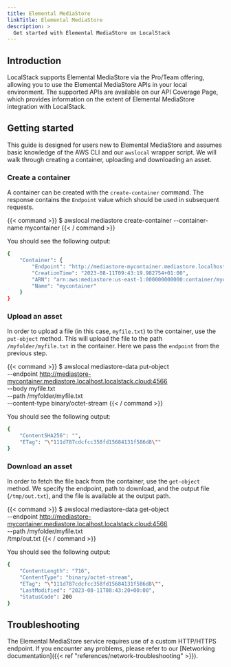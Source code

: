 ```yaml
---
title: Elemental MediaStore
linkTitle: Elemental MediaStore
description: >
  Get started with Elemental MediaStore on LocalStack
---
```


## Introduction

LocalStack supports Elemental MediaStore via the Pro/Team offering, allowing you to use the Elemental MediaStore APIs in your local environment.
The supported APIs are available on our API Coverage Page, which provides information on the extent of Elemental MediaStore integration with LocalStack.

## Getting started

This guide is designed for users new to Elemental MediaStore and assumes basic knowledge of the AWS CLI and our `awslocal` wrapper script.
We will walk through creating a container, uploading and downloading an asset.

### Create a container

A container can be created with the `create-container` command.
The response contains the `Endpoint` value which should be used in subsequent requests.

{{< command >}}
$ awslocal mediastore create-container --container-name mycontainer
{{< / command >}}

You should see the following output:

```bash
{
    "Container": {
        "Endpoint": "http://mediastore-mycontainer.mediastore.localhost.localstack.cloud:4566",
        "CreationTime": "2023-08-11T09:43:19.982754+01:00",
        "ARN": "arn:aws:mediastore:us-east-1:000000000000:container/mycontainer",
        "Name": "mycontainer"
    }
}
```

### Upload an asset

In order to upload a file (in this case, `myfile.txt`) to the container, use the `put-object` method.
This will upload the file to the path `/myfolder/myfile.txt` in the container.
Here we pass the `endpoint` from the previous step.

{{< command >}}
$ awslocal mediastore-data put-object \
    --endpoint http://mediastore-mycontainer.mediastore.localhost.localstack.cloud:4566 \
    --body myfile.txt \
    --path /myfolder/myfile.txt \
    --content-type binary/octet-stream
{{< / command >}}

You should see the following output:

```bash
{
    "ContentSHA256": "",
    "ETag": "\"111d787cdcfcc358fd15684131f586d8\""
}
```

### Download an asset

In order to fetch the file back from the container, use the `get-object` method.
We specify the endpoint, path to download, and the output file (`/tmp/out.txt`), and the file is available at the output path.

{{< command >}}
$ awslocal mediastore-data get-object \
    --endpoint http://mediastore-mycontainer.mediastore.localhost.localstack.cloud:4566 \
    --path /myfolder/myfile.txt \
    /tmp/out.txt
{{< / command >}}

You should see the following output:

```bash
{
    "ContentLength": "716",
    "ContentType": "binary/octet-stream",
    "ETag": "\"111d787cdcfcc358fd15684131f586d8\"",
    "LastModified": "2023-08-11T08:43:20+00:00",
    "StatusCode": 200
}
```

## Troubleshooting

The Elemental MediaStore service requires use of a custom HTTP/HTTPS endpoint.
If you encounter any problems, please refer to our [Networking documentation]({{< ref "references/network-troubleshooting" >}}).
